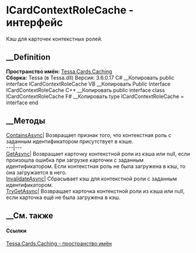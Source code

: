 # ICardContextRoleCache - интерфейс
Кэш для карточек контекстных ролей.
## __Definition
 **Пространство имён:** [Tessa.Cards.Caching](N_Tessa_Cards_Caching.htm)  
 **Сборка:** Tessa (в Tessa.dll) Версия: 3.6.0.17
C# __Копировать
     public interface ICardContextRoleCache
VB __Копировать
     Public Interface ICardContextRoleCache
C++ __Копировать
     public interface class ICardContextRoleCache
F# __Копировать
     type ICardContextRoleCache = interface end
##  __Методы
[ContainsAsync](M_Tessa_Cards_Caching_ICardContextRoleCache_ContainsAsync.htm)|
Возвращает признак того, что контекстная роль с заданным идентификатором
присутствует в кэше.  
---|---  
[GetAsync](M_Tessa_Cards_Caching_ICardContextRoleCache_GetAsync.htm)|
Возвращает карточку контекстной роли из кэша или null, если произошла ошибка
при загрузке карточки с заданным идентификатором. Если контекстная роль не
была загружена в кэш, то она загружается в него.  
[InvalidateAsync](M_Tessa_Cards_Caching_ICardContextRoleCache_InvalidateAsync.htm)|
Сбрасывает кэш для контекстной роли с заданным идентификатором.  
[TryGetAsync](M_Tessa_Cards_Caching_ICardContextRoleCache_TryGetAsync.htm)|
Возвращает карточка контекстной роли из кэша или null, если карточка ещё не
была загружена в кэш.  
## __См. также
#### Ссылки
[Tessa.Cards.Caching - пространство имён](N_Tessa_Cards_Caching.htm)
